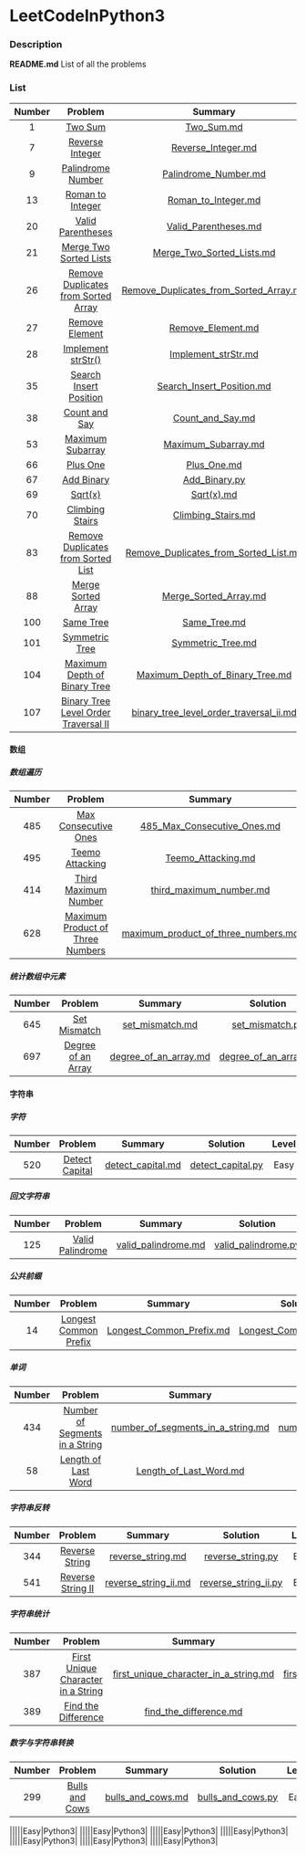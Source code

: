 # LeetCodeInPython3

### Description

**README.md**     List of all the problems


### List

| Number |  Problem  |  Summary  |   Solution    | Level  | Language  |
|:-------:|:-------------:|:--------------:|:--------------:|:------:|:---------:|
|1|[Two Sum](https://leetcode.com/problems/two-sum/description/)|[Two_Sum.md](https://github.com/lmx0412/LeetCodeInPython3/blob/master/Summary/Two_Sum.md)|[Two_Sum.py](https://github.com/lmx0412/LeetCodeInPython3/blob/master/Python/Two_Sum.py)|Easy|Python3|
|7|[Reverse Integer](https://leetcode.com/problems/reverse-integer/)|[Reverse_Integer.md](https://github.com/lmx0412/LeetCodeInPython3/blob/master/Summary/Reverse_Integer.md)|[Reverse_Integer](https://github.com/lmx0412/LeetCodeInPython3/blob/master/Python/Reverse_Integer.py)|Easy|Python3|
|9|[Palindrome Number](https://leetcode.com/problems/palindrome-number/)|[Palindrome_Number.md](https://github.com/lmx0412/LeetCodeInPython3/blob/master/Summary/Palindrome_Number.md)|[Palindrome_Number.py](https://github.com/lmx0412/LeetCodeInPython3/blob/master/Python/Palindrome_Number.py)|Easy|Python3|
|13|[Roman to Integer](https://leetcode.com/problems/roman-to-integer/)|[Roman_to_Integer.md](https://github.com/lmx0412/LeetCodeInPython3/blob/master/Summary/Roman_to_Integer.md)|[Roman_to_Integer.py](https://github.com/lmx0412/LeetCodeInPython3/blob/master/Python/Roman_to_Integer.py)|Easy|Python3|
|20|[Valid Parentheses](https://leetcode.com/problems/valid-parentheses/)|[Valid_Parentheses.md](https://github.com/lmx0412/LeetCodeInPython3/blob/master/Summary/Valid_Parentheses.md)|[Valid_Parentheses.py](https://github.com/lmx0412/LeetCodeInPython3/blob/master/Python/Valid_Parentheses.py)|Easy|Python3|
|21|[Merge Two Sorted Lists](https://leetcode.com/problems/merge-two-sorted-lists/)|[Merge_Two_Sorted_Lists.md](https://github.com/lmx0412/LeetCodeInPython3/blob/master/Summary/Merge_Two_Sorted_Lists.md)|[Merge_Two_Sorted_Lists.py](https://github.com/lmx0412/LeetCodeInPython3/blob/master/Python/Merge_Two_Sorted_Lists.py)|Easy|Python3|
|26|[Remove Duplicates from Sorted Array](https://leetcode.com/problems/remove-duplicates-from-sorted-array/)|[Remove_Duplicates_from_Sorted_Array.md](https://github.com/lmx0412/LeetCodeInPython3/blob/master/Summary/Remove_Duplicates_from_Sorted_Array.md)|[Remove_Duplicates_from_Sorted_Array.py](https://github.com/lmx0412/LeetCodeInPython3/blob/master/Python/Remove_Duplicates_from_Sorted_Array.py)|Easy|Python3|
|27|[Remove Element](https://leetcode.com/problems/remove-element/)|[Remove_Element.md](https://github.com/lmx0412/LeetCodeInPython3/blob/master/Summary/Remove_Element.md)|[Remove_Element.py](https://github.com/lmx0412/LeetCodeInPython3/blob/master/Python/Remove_Element.py)|Easy|Python3|
|28|[Implement strStr()](https://leetcode.com/problems/implement-strstr/)|[Implement_strStr.md](https://github.com/lmx0412/LeetCodeInPython3/blob/master/Summary/Implement_strStr.md)|[Implement_strStr.py](https://github.com/lmx0412/LeetCodeInPython3/blob/master/Python/Implement_strStr.py)|Easy|Python3|
|35|[Search Insert Position](https://leetcode.com/problems/search-insert-position/)|[Search_Insert_Position.md](https://github.com/lmx0412/LeetCodeInPython3/blob/master/Summary/Search_Insert_Position.md)|[Search_Insert_Position.py](https://github.com/lmx0412/LeetCodeInPython3/blob/master/Python/Search_Insert_Position.py)|Easy|Python3|
|38|[Count and Say](https://leetcode.com/problems/count-and-say/)|[Count_and_Say.md](https://github.com/lmx0412/LeetCodeInPython3/blob/master/Summary/Count_and_Say.md)|[Count_and_Say.py](https://github.com/lmx0412/LeetCodeInPython3/blob/master/Python/Count_and_Say.py)|Easy|Python3|
|53|[Maximum Subarray](https://leetcode.com/problems/maximum-subarray/)|[Maximum_Subarray.md](https://github.com/lmx0412/LeetCodeInPython3/blob/master/Summary/Maximum_Subarray.md)|[Maximum_Subarray.py](https://github.com/lmx0412/LeetCodeInPython3/blob/master/Python/Maximum_Subarray.py)|Easy|Python3|
|66|[Plus One](https://leetcode.com/problems/plus-one/)|[Plus_One.md](https://github.com/lmx0412/LeetCodeInPython3/blob/master/Summary/Plus_One.md)|[Plus_One.py](https://github.com/lmx0412/LeetCodeInPython3/blob/master/Python/Plus_One.py)|Easy|Python3|
|67|[Add Binary](https://leetcode.com/problems/add-binary/)|[Add_Binary.py](https://github.com/lmx0412/LeetCodeInPython3/blob/master/Summary/Add_Binary.md)|[Add_Binary.md](https://github.com/lmx0412/LeetCodeInPython3/blob/master/Python/Add_Binary.py)|Easy|Python3|
|69|[Sqrt(x)](https://leetcode.com/problems/sqrtx/)|[Sqrt(x).md](https://github.com/lmx0412/LeetCodeInPython3/blob/master/Summary/Sqrt(x).md)|[Sqrt(x).py](https://github.com/lmx0412/LeetCodeInPython3/blob/master/Python/Sqrt(x).py)|Easy|Python3|
|70|[Climbing Stairs](https://leetcode.com/problems/climbing-stairs/)|[Climbing_Stairs.md](https://github.com/lmx0412/LeetCodeInPython3/blob/master/Summary/Climbing_Stairs.md)|[Climbing_Stairs.py](https://github.com/lmx0412/LeetCodeInPython3/blob/master/Python/Climbing_Stairs.py)|Easy|Python3|
|83|[Remove Duplicates from Sorted List](https://leetcode.com/problems/remove-duplicates-from-sorted-list/)|[Remove_Duplicates_from_Sorted_List.md](https://github.com/lmx0412/LeetCodeInPython3/blob/master/Summary/Remove_Duplicates_from_Sorted_List.md)|[Remove_Duplicates_from_Sorted_List.py](https://github.com/lmx0412/LeetCodeInPython3/blob/master/Python/Remove_Duplicates_from_Sorted_List.py)|Easy|Python3|
|88|[Merge Sorted Array](https://leetcode.com/problems/merge-sorted-array/)|[Merge_Sorted_Array.md](https://github.com/lmx0412/LeetCodeInPython3/blob/master/Summary/Merge_Sorted_Array.md)|[Merge_Sorted_Array.py](https://github.com/lmx0412/LeetCodeInPython3/blob/master/Python/Merge_Sorted_Array.py)|Easy|Python3|
|100|[Same Tree](https://leetcode.com/problems/same-tree/)|[Same_Tree.md](https://github.com/lmx0412/LeetCodeInPython3/blob/master/Summary/Same_Tree.md)|[Same_Tree.py](https://github.com/lmx0412/LeetCodeInPython3/blob/master/Python/Same_Tree.py)|Easy|Python3|
|101|[Symmetric Tree](https://leetcode.com/problems/symmetric-tree/)|[Symmetric_Tree.md](https://github.com/lmx0412/LeetCodeInPython3/blob/master/Summary/Symmetric_Tree.md)|[Symmetric_Tree.py](https://github.com/lmx0412/LeetCodeInPython3/blob/master/Python/Symmetric_Tree.py)|Easy|Python3|
|104|[Maximum Depth of Binary Tree](https://leetcode.com/problems/maximum-depth-of-binary-tree/)|[Maximum_Depth_of_Binary_Tree.md](https://github.com/lmx0412/LeetCodeInPython3/blob/master/Summary/Maximum_Depth_of_Binary_Tree.md)|[Maximum_Depth_of_Binary_Tree.py](https://github.com/lmx0412/LeetCodeInPython3/blob/master/Python/Maximum_Depth_of_Binary_Tree.py)|Easy|Python3|
|107|[Binary Tree Level Order Traversal II](https://leetcode.com/problems/binary-tree-level-order-traversal-ii/)|[binary_tree_level_order_traversal_ii.md](https://github.com/lmx0412/LeetCodeInPython3/blob/master/Summary/binary_tree_level_order_traversal_ii.md)|[binary_tree_level_order_traversal_ii.py](https://github.com/lmx0412/LeetCodeInPython3/blob/master/Python/binary_tree_level_order_traversal_ii.py)|Easy|Python3|

#### 数组
##### 数组遍历
| Number |  Problem  |  Summary  |   Solution    | Level  | Language  |
|:-------:|:-------------:|:--------------:|:--------------:|:------:|:---------:|
|485|[Max Consecutive Ones](https://leetcode.com/problems/max-consecutive-ones/)|[485_Max_Consecutive_Ones.md](https://github.com/lmx0412/LeetCodeInPython3/blob/master/Summary/485_Max_Consecutive_Ones.md)|[485_Max_Consecutive_Ones.py](https://github.com/lmx0412/LeetCodeInPython3/blob/master/Python/485_Max_Consecutive_Ones.py)|Easy|Python3|
|495|[Teemo Attacking](https://leetcode.com/problems/teemo-attacking/)|[Teemo_Attacking.md](https://github.com/lmx0412/LeetCodeInPython3/blob/master/Summary/Teemo_Attacking.md)|[Teemo_Attacking.py](https://github.com/lmx0412/LeetCodeInPython3/blob/master/Python/Teemo_Attacking.py)|Easy|Python3|
|414|[Third Maximum Number](https://leetcode.com/problems/third-maximum-number/)|[third_maximum_number.md](https://github.com/lmx0412/LeetCodeInPython3/blob/master/Summary/third_maximum_number.md)|[third_maximum_number.py](https://github.com/lmx0412/LeetCodeInPython3/blob/master/Python/third_maximum_number.py)|Easy|Python3|
|628|[Maximum Product of Three Numbers](https://leetcode.com/problems/maximum-product-of-three-numbers/)|[maximum_product_of_three_numbers.md](https://github.com/lmx0412/LeetCodeInPython3/blob/master/Summary/maximum_product_of_three_numbers.md)|[maximum_product_of_three_numbers.py](https://github.com/lmx0412/LeetCodeInPython3/blob/master/Python/maximum_product_of_three_numbers.py)|Easy|Python3|

##### 统计数组中元素
| Number |  Problem  |  Summary  |   Solution    | Level  | Language  |
|:-------:|:-------------:|:--------------:|:--------------:|:------:|:---------:|
|645|[Set Mismatch](https://leetcode.com/problems/set-mismatch/)|[set_mismatch.md](https://github.com/lmx0412/LeetCodeInPython3/blob/master/Summary/set_mismatch.md)|[set_mismatch.py](https://github.com/lmx0412/LeetCodeInPython3/blob/master/Python/set_mismatch.py)|Easy|Python3|
|697|[Degree of an Array](https://leetcode.com/problems/degree-of-an-array/)|[degree_of_an_array.md](https://github.com/lmx0412/LeetCodeInPython3/blob/master/Summary/degree_of_an_array.md)|[degree_of_an_array.py](https://github.com/lmx0412/LeetCodeInPython3/blob/master/Python/degree_of_an_array.py)|Easy|Python3|

#### 字符串
##### 字符
| Number |  Problem  |  Summary  |   Solution    | Level  | Language  |
|:-------:|:-------------:|:--------------:|:--------------:|:------:|:---------:|
|520|[Detect Capital](https://leetcode.com/problems/detect-capital/)|[detect_capital.md](https://github.com/lmx0412/LeetCodeInPython3/blob/master/Summary/detect_capital.md)|[detect_capital.py](https://github.com/lmx0412/LeetCodeInPython3/blob/master/Python/detect_capital.py)|Easy|Python3|

##### 回文字符串
| Number |  Problem  |  Summary  |   Solution    | Level  | Language  |
|:-------:|:-------------:|:--------------:|:--------------:|:------:|:---------:|
|125|[Valid Palindrome](https://leetcode.com/problems/valid-palindrome/)|[valid_palindrome.md](https://github.com/lmx0412/LeetCodeInPython3/blob/master/Summary/valid_palindrome.md)|[valid_palindrome.py](https://github.com/lmx0412/LeetCodeInPython3/blob/master/Python/valid_palindrome.py)|Easy|Python3|

##### 公共前缀
| Number |  Problem  |  Summary  |   Solution    | Level  | Language  |
|:-------:|:-------------:|:--------------:|:--------------:|:------:|:---------:|
|14|[Longest Common Prefix](https://leetcode.com/problems/longest-common-prefix/)|[Longest_Common_Prefix.md](https://github.com/lmx0412/LeetCodeInPython3/blob/master/Summary/Longest_Common_Prefix.md)|[Longest_Common_Prefix.py](https://github.com/lmx0412/LeetCodeInPython3/blob/master/Python/Longest_Common_Prefix.py)|Easy|Python3|

##### 单词
| Number |  Problem  |  Summary  |   Solution    | Level  | Language  |
|:-------:|:-------------:|:--------------:|:--------------:|:------:|:---------:|
|434|[Number of Segments in a String](https://leetcode.com/problems/number-of-segments-in-a-string/)|[number_of_segments_in_a_string.md](https://github.com/lmx0412/LeetCodeInPython3/blob/master/Summary/number_of_segments_in_a_string.md)|[number_of_segments_in_a_string.py](https://github.com/lmx0412/LeetCodeInPython3/blob/master/Python/number_of_segments_in_a_string.py)|Easy|Python3|
|58|[Length of Last Word](https://leetcode.com/problems/length-of-last-word/)|[Length_of_Last_Word.md](https://github.com/lmx0412/LeetCodeInPython3/blob/master/Summary/Length_of_Last_Word.md)|[Length_of_Last_Word.py](https://github.com/lmx0412/LeetCodeInPython3/blob/master/Python/Length_of_Last_Word.py)|Easy|Python3|

##### 字符串反转
| Number |  Problem  |  Summary  |   Solution    | Level  | Language  |
|:-------:|:-------------:|:--------------:|:--------------:|:------:|:---------:|
|344|[Reverse String](https://leetcode.com/problems/reverse-string/)|[reverse_string.md](https://github.com/lmx0412/LeetCodeInPython3/blob/master/Summary/reverse_string.md)|[reverse_string.py](https://github.com/lmx0412/LeetCodeInPython3/blob/master/Python/reverse_string.py)|Easy|Python3|
|541|[Reverse String II](https://leetcode.com/problems/reverse-string-ii/)|[reverse_string_ii.md](https://github.com/lmx0412/LeetCodeInPython3/blob/master/Summary/reverse_string_ii.md)|[reverse_string_ii.py](https://github.com/lmx0412/LeetCodeInPython3/blob/master/Python/reverse_string_ii.py)|Easy|Python3|

##### 字符串统计
| Number |  Problem  |  Summary  |   Solution    | Level  | Language  |
|:-------:|:-------------:|:--------------:|:--------------:|:------:|:---------:|
|387|[First Unique Character in a String](https://leetcode.com/problems/first-unique-character-in-a-string/)|[first_unique_character_in_a_string.md](https://github.com/lmx0412/LeetCodeInPython3/blob/master/Summary/first_unique_character_in_a_string.md)|[first_unique_character_in_a_string.py](https://github.com/lmx0412/LeetCodeInPython3/blob/master/Python/first_unique_character_in_a_string.py)|Easy|Python3|
|389|[Find the Difference](https://leetcode.com/problems/find-the-difference/)|[find_the_difference.md](https://github.com/lmx0412/LeetCodeInPython3/blob/master/Summary/find_the_difference.md)|[find_the_difference.py](https://github.com/lmx0412/LeetCodeInPython3/blob/master/Python/find_the_difference.py)|Easy|Python3|

##### 数字与字符串转换
| Number |  Problem  |  Summary  |   Solution    | Level  | Language  |
|:-------:|:-------------:|:--------------:|:--------------:|:------:|:---------:|
|299|[Bulls and Cows](https://leetcode.com/problems/bulls-and-cows/)|[bulls_and_cows.md](https://github.com/lmx0412/LeetCodeInPython3/blob/master/Summary/bulls_and_cows.md)|[bulls_and_cows.py](https://github.com/lmx0412/LeetCodeInPython3/blob/master/Python/bulls_and_cows.py)|Easy|Python3|


||[]()|[]()|[]()|Easy|Python3|
||[]()|[]()|[]()|Easy|Python3|
||[]()|[]()|[]()|Easy|Python3|
||[]()|[]()|[]()|Easy|Python3|
||[]()|[]()|[]()|Easy|Python3|
||[]()|[]()|[]()|Easy|Python3|
||[]()|[]()|[]()|Easy|Python3|
